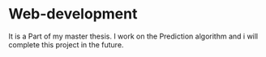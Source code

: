 # Web-development
It is a Part of my master thesis. I work on the Prediction algorithm and i will complete this project in the future. 
